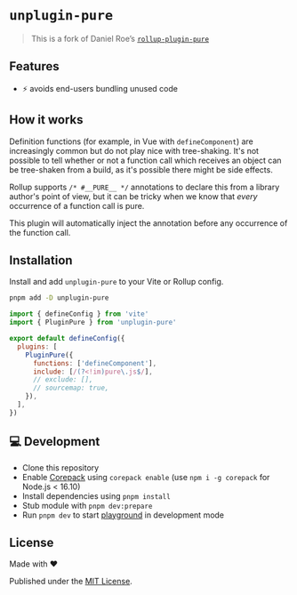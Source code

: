 # `unplugin-pure`

> This is a fork of Daniel Roe’s [`rollup-plugin-pure`](https://github.com/danielroe/rollup-plugin-pure)

## Features

- ⚡️ avoids end-users bundling unused code

## How it works

Definition functions (for example, in Vue with `defineComponent`) are increasingly common but do not play nice with tree-shaking. It's not possible to tell whether or not a function call which receives an object can be tree-shaken from a build, as it's possible there might be side effects.

Rollup supports `/* #__PURE__ */` annotations to declare this from a library author's point of view, but it can be tricky when we know that _every_ occurrence of a function call is pure.

This plugin will automatically inject the annotation before any occurrence of the function call.

## Installation

Install and add `unplugin-pure` to your Vite or Rollup config.

```bash
pnpm add -D unplugin-pure
```

```js
import { defineConfig } from 'vite'
import { PluginPure } from 'unplugin-pure'

export default defineConfig({
  plugins: [
    PluginPure({
      functions: ['defineComponent'],
      include: [/(?<!im)pure\.js$/],
      // exclude: [],
      // sourcemap: true,
    }),
  ],
})
```

## 💻 Development

- Clone this repository
- Enable [Corepack](https://github.com/nodejs/corepack) using `corepack enable` (use `npm i -g corepack` for Node.js < 16.10)
- Install dependencies using `pnpm install`
- Stub module with `pnpm dev:prepare`
- Run `pnpm dev` to start [playground](./playground) in development mode

## License

Made with ❤️

Published under the [MIT License](./LICENCE).
